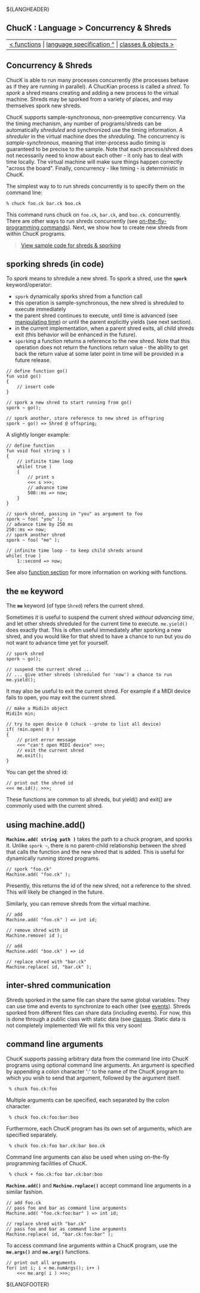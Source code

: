 ${LANGHEADER}

## ChucK : Language > Concurrency & Shreds

<div class="chuck_nav">
<center>
 <table border="0"><tr><td>
  <div class="chuck_nav_bar">	
    <a href="./func.md">&lt; functions</a>  |
    <a href="./index.md">language specification ^</a> | 
    <a href="./class.md">classes & objects &gt;</a> 
  </div>
  </td></tr></table>
</center>
</div>

## Concurrency & Shreds

ChucK is able to run many processes concurrently (the processes behave as if 
they are running in parallel).  A ChucKian process is called a _shred_.
To _spork_ a shred means creating and adding a new process to the virtual 
machine.  Shreds may be sporked from a variety of places, and may themselves 
spork new shreds.

ChucK supports sample-synchronous, non-preemptive concurrency.  Via the timing 
mechanism, any number of programs/shreds can be automatically _shreduled_ and 
synchronized use the timing information. A _shreduler_ in the virtual machine 
does the _shreduling_.  The concurrency is _sample-synchronous_, meaning 
that inter-process audio timing is guaranteed to be precise to the sample.
Note that each process/shred does not necessarily need to know about each 
other - it only has to deal with time locally. The virtual machine will make 
sure things happen correctly "across the board".  Finally, concurrency - 
like timing - is deterministic in ChucK.

The simplest way to to run shreds concurrently is to specify them on the 
command line:

```shell
% chuck foo.ck bar.ck boo.ck
```

This command runs chuck on `foo.ck`, `bar.ck`, and `boo.ck`. concurrently.  
There are other ways to run shreds concurrently (see 
[on-the-fly-programming commands](../program/otfp.md)).  Next, we show 
how to create new shreds from within ChucK programs.

> [View sample code for shreds & sporking](../examples/index.md#spork)


<a id="spork"></a>

## sporking shreds (in code)

To _spork_ means to shredule a new shred. To spork a shred, use 
the __`spork`__ keyword/operator:

* `spork` dynamically sporks shred from a function call
* this operation is sample-synchronous, the new shred is shreduled to execute 
  immediately
* the parent shred continues to execute, until time is advanced 
  (see [manipulating time](./time.md)) or until the parent explicitly 
  yields (see next section).
* in the current implementation, when a parent shred exits, all child shreds 
  exit (this behavior will be enhanced in the future).
* `spork`ing a function returns a reference to the new shred. Note that this 
  operation does not return the functions return value - the ability to get 
  back the return value at some later point in time will be provided in a 
  future release.

```chuck
// define function go()
fun void go()
{
    // insert code
}

// spork a new shred to start running from go()
spork ~ go();

// spork another, store reference to new shred in offspring
spork ~ go() => Shred @ offspring;
```

A slightly longer example:

```chuck
// define function
fun void foo( string s )
{
    // infinite time loop
    while( true )
    {
        // print s
        <<< s >>>;
        // advance time
        500::ms => now;
    }
}

// spork shred, passing in "you" as argument to foo
spork ~ foo( "you" );
// advance time by 250 ms
250::ms => now;
// spork another shred
spork ~ foo( "me" );

// infinite time loop - to keep child shreds around
while( true )
    1::second => now;
```

See also [function section](./func.md) for more information on working 
with functions.

<a id="me"></a>

## the `me` keyword

The __`me`__ keyword (of type `Shred`) refers the current shred.

Sometimes it is useful to suspend the current shred _without advancing time_, 
and let other shreds shreduled for the current time to execute.  `me.yield()` 
does exactly that. This is often useful immediately after sporking a new shred, 
and you would like for that shred to have a chance to run but you do not want 
to advance time yet for yourself.

```chuck
// spork shred
spork ~ go();

// suspend the current shred ...
// ... give other shreds (shreduled for 'now') a chance to run
me.yield();
```

It may also be useful to exit the current shred.  For example if a MIDI device 
fails to open, you may exit the current shred.

```chuck
// make a MidiIn object
MidiIn min;

// try to open device 0 (chuck --probe to list all device)
if( !min.open( 0 ) )
{
    // print error message
    <<< "can't open MIDI device" >>>;
    // exit the current shred
    me.exit();
}
```

You can get the shred id:

```chuck
// print out the shred id
<<< me.id(); >>>;
```

These functions are common to all shreds, but yield() and exit() are commonly 
used with the current shred.

<a id="add"></a>

## using machine.add()

__`Machine.add( string path )`__ takes the path to a chuck program, and sporks 
it. Unlike `spork ~`, there is no parent-child relationship between the shred 
that calls the function and the new shred that is added.  This is useful for 
dynamically running stored programs.

```chuck
// spork "foo.ck"
Machine.add( "foo.ck" );
```

Presently, this returns the id of the new shred, not a reference to the shred.
This will likely be changed in the future.

Similarly, you can remove shreds from the virtual machine.

```chuck
// add
Machine.add( "foo.ck" ) => int id;

// remove shred with id
Machine.remove( id );

// add
Machine.add( "boo.ck" ) => id

// replace shred with "bar.ck"
Machine.replace( id, "bar.ck" );
```

<a id="com"></a>

## inter-shred communication

Shreds sporked in the same file can share the same global variables.  They 
can use time and events to synchronize to each other (see [events](./event.md)).
Shreds sporked from different files can share data (including events).  For now, 
this is done through a public class with static data (see [classes](./class.md").
Static data is not completely implemented!  We will fix this very soon!

<a id="arguments"></a>

## command line arguments

ChucK supports passing arbitrary data from the command line into ChucK 
programs using optional command line arguments.  An argument is specified by 
appending a colon character ':' to the name of the ChucK program to which 
you wish to send that argument, followed by the argument itself.  

```shell
 % chuck foo.ck:foo
```

Multiple arguments can be specified, each separated by the colon character.  

```shell
 % chuck foo.ck:foo:bar:boo
```

Furthermore, each ChucK program has its own set of arguments, which are 
specified separately.  

```shell
 % chuck foo.ck:foo bar.ck:bar boo.ck
```

Command line arguments can also be used when using on-the-fly programming 
facilities of ChucK.

```shell
 % chuck + foo.ck:foo bar.ck:bar:boo
```

__`Machine.add()`__ and __`Machine.replace()`__ accept command line arguments 
in a similar fashion.  

```chuck
// add foo.ck
// pass foo and bar as command line arguments
Machine.add( "foo.ck:foo:bar" ) => int id;

// replace shred with "bar.ck"
// pass foo and bar as command line arguments
Machine.replace( id, "bar.ck:foo:bar" );
```

To access command line arguments within a ChucK program, use the 
__`me.args()`__ and __`me.arg()`__ functions.  

```chuck
// print out all arguments
for( int i; i < me.numArgs(); i++ )
    <<< me.arg( i ) >>>;
```

${LANGFOOTER}
